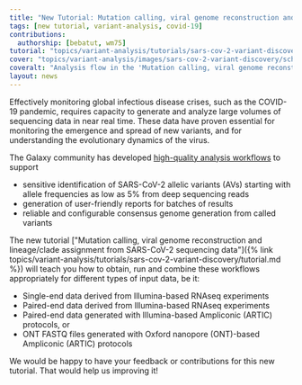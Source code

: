 ```yaml
---
title: "New Tutorial: Mutation calling, viral genome reconstruction and lineage/clade assignment from SARS-CoV-2 sequencing data"
tags: [new tutorial, variant-analysis, covid-19]
contributions:
  authorship: [bebatut, wm75]
tutorial: "topics/variant-analysis/tutorials/sars-cov-2-variant-discovery/tutorial.html"
cover: "topics/variant-analysis/images/sars-cov-2-variant-discovery/schema.png"
coveralt: "Analysis flow in the 'Mutation calling, viral genome reconstruction and lineage/clade assignment from SARS-CoV-2 sequencing data' tutorial. It teaches how to obtain, run and combine workflows appropriately for 4 different types of input data. Image adapted from covid19.galaxyproject.org"
layout: news
---
```


Effectively monitoring global infectious disease crises, such as the COVID-19 pandemic, requires capacity to generate and analyze large volumes of sequencing data in near real time. These data have proven essential for monitoring the emergence and spread of new variants, and for understanding the evolutionary dynamics of the virus.

 The Galaxy community has developed [high-quality analysis workflows](https://covid19.galaxyproject.org/) to support

- sensitive identification of SARS-CoV-2 allelic variants (AVs) starting with allele frequencies as low as 5% from deep sequencing reads
- generation of user-friendly reports for batches of results
- reliable and configurable consensus genome generation from called variants

The new tutorial ["Mutation calling, viral genome reconstruction and lineage/clade assignment from SARS-CoV-2 sequencing data"]({% link topics/variant-analysis/tutorials/sars-cov-2-variant-discovery/tutorial.md %}) will teach you how to obtain, run and combine these workflows appropriately for different types of input data, be it:

- Single-end data derived from Illumina-based RNAseq experiments
- Paired-end data derived from Illumina-based RNAseq experiments
- Paired-end data generated with Illumina-based Ampliconic (ARTIC) protocols, or
- ONT FASTQ files generated with Oxford nanopore (ONT)-based Ampliconic (ARTIC) protocols

We would be happy to have your feedback or contributions for this new tutorial. That would help us improving it!
